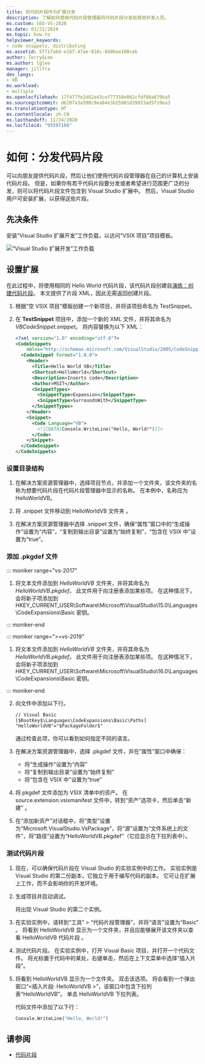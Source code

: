 ```yaml
---
title: 将代码片段作为扩展分发
description: 了解如何使用代码片段管理器将代码片段分发给其他开发人员。
ms.custom: SEO-VS-2020
ms.date: 03/21/2019
ms.topic: how-to
helpviewer_keywords:
- code snippets, distributing
ms.assetid: 5f717abd-e167-47ae-818c-6b0bae100ceb
author: TerryGLee
ms.author: tglee
manager: jillfra
dev_langs:
- VB
ms.workload:
- multiple
ms.openlocfilehash: 17f477fe2d02a43cef77358e862cfdf80a079ba5
ms.sourcegitcommit: d6207a3a590c9ea84e3b25981d39933ad5f19ea3
ms.translationtype: HT
ms.contentlocale: zh-CN
ms.lasthandoff: 11/24/2020
ms.locfileid: "95597166"
---
```

# <a name="how-to-distribute-code-snippets"></a>如何：分发代码片段

可以向朋友提供代码片段，然后让他们使用代码片段管理器在自己的计算机上安装代码片段。 但是，如果你有若干代码片段要分发或者希望进行范围更广泛的分发，则可以将代码片段文件包含到 Visual Studio 扩展中。 然后，Visual Studio 用户可安装扩展，以获得这些片段。

## <a name="prerequisites"></a>先决条件

安装“Visual Studio 扩展开发”工作负载，以访问“VSIX 项目”项目模板。

![“Visual Studio 扩展开发”工作负载](media/vs-2019/extension-development-workload.png)

## <a name="set-up-the-extension"></a>设置扩展

在此过程中，将使用相同的 Hello World 代码片段，该代码片段创建自[演练：创建代码片段](../ide/walkthrough-creating-a-code-snippet.md)。 本文提供了片段 XML，因此无需返回创建片段。

1. 根据“空 VSIX 项目”模板创建一个新项目，并将该项目命名为 TestSnippet。

2. 在 **TestSnippet** 项目中，添加一个新的 XML 文件，并将其命名为 *VBCodeSnippet.snippet*。 将内容替换为以下 XML：

    ```xml
    <?xml version="1.0" encoding="utf-8"?>
    <CodeSnippets
        xmlns="http://schemas.microsoft.com/VisualStudio/2005/CodeSnippet">
      <CodeSnippet Format="1.0.0">
        <Header>
          <Title>Hello World VB</Title>
          <Shortcut>HelloWorld</Shortcut>
          <Description>Inserts code</Description>
          <Author>MSIT</Author>
          <SnippetTypes>
            <SnippetType>Expansion</SnippetType>
            <SnippetType>SurroundsWith</SnippetType>
          </SnippetTypes>
        </Header>
        <Snippet>
          <Code Language="VB">
            <![CDATA[Console.WriteLine("Hello, World!")]]>
          </Code>
        </Snippet>
      </CodeSnippet>
    </CodeSnippets>
    ```

### <a name="set-up-the-directory-structure"></a>设置目录结构

1. 在解决方案资源管理器中，选择项目节点，并添加一个文件夹，该文件夹的名称为想要代码片段在代码片段管理器中显示的名称。 在本例中，名称应为 HelloWorldVB。

2. 将 .snippet 文件移动到 HelloWorldVB 文件夹 。

3. 在解决方案资源管理器中选择 .snippet 文件，确保“属性”窗口中的“生成操作”设置为“内容”，“复制到输出目录”设置为“始终复制”，“包含在 VSIX 中”设置为“true”。

### <a name="add-the-pkgdef-file"></a>添加 .pkgdef 文件

::: moniker range="vs-2017"

1. 将文本文件添加到 *HelloWorldVB* 文件夹，并将其命名为 *HelloWorldVB.pkgdef*。 此文件用于向注册表添加某些项。 在这种情况下，会将新子项添加到 HKEY_CURRENT_USER\Software\Microsoft\VisualStudio\15.0\Languages\CodeExpansions\Basic 密钥。

::: moniker-end

::: moniker range=">=vs-2019"

1. 将文本文件添加到 *HelloWorldVB* 文件夹，并将其命名为 *HelloWorldVB.pkgdef*。 此文件用于向注册表添加某些项。 在这种情况下，会将新子项添加到 HKEY_CURRENT_USER\Software\Microsoft\VisualStudio\16.0\Languages\CodeExpansions\Basic 密钥。

::: moniker-end

2. 向文件中添加以下行。

    ```txt
    // Visual Basic
    [$RootKey$\Languages\CodeExpansions\Basic\Paths]
    "HelloWorldVB"="$PackageFolder$"
    ```

    通过检查此项，你可以看到如何指定不同的语言。

3. 在解决方案资源管理器中，选择 .pkgdef 文件，并在“属性”窗口中确保：

   - 将“生成操作”设置为“内容”
   - 将“复制到输出目录”设置为“始终复制”
   - 将“包含在 VSIX 中”设置为“true”

4. 将.pkgdef 文件添加为 VSIX 清单中的资产。 在 source.extension.vsixmanifest 文件中，转到“资产”选项卡，然后单击“新建” 。

5. 在“添加新资产”对话框中，将“类型”设置为“Microsoft.VisualStudio.VsPackage”，将“源”设置为“文件系统上的文件”，将“路径”设置为“HelloWorldVB.pkgdef”（它应显示在下拉列表中）。

### <a name="test-the-snippet"></a>测试代码片段

1. 现在，可以确保代码片段在 Visual Studio 的实验实例中的工作。 实验实例是 Visual Studio 的第二份副本，它独立于用于编写代码的副本。 它可让在扩展上工作，而不会影响你的开发环境。

2. 生成项目并启动调试。

   将出现 Visual Studio 的第二个实例。

3. 在实验实例中，请转到“工具” > “代码片段管理器”，并将“语言”设置为“Basic”   。 将看到 HelloWorldVB 显示为一个文件夹，并且应能够展开该文件夹以查看 HelloWorldVB 代码片段 。

4. 测试代码片段。 在实验实例中，打开 Visual Basic 项目，并打开一个代码文件。 将光标置于代码中的某处，右键单击，然后在上下文菜单中选择“插入片段”。

5. 将看到 HelloWorldVB 显示为一个文件夹。 双击该选项。 将会看到一个弹出窗口“<插入片段: HelloWorldVB >”，该窗口中包含下拉列表“HelloWorldVB”。 单击 HelloWorldVB 下拉列表。

   代码文件中添加了以下行：

    ```vb
    Console.WriteLine("Hello, World!")
    ```

## <a name="see-also"></a>请参阅

- [代码片段](../ide/code-snippets.md)
